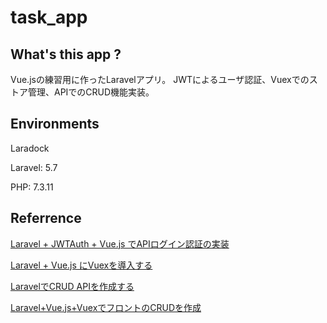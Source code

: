 # task_app

## What's this app ?
Vue.jsの練習用に作ったLaravelアプリ。
JWTによるユーザ認証、Vuexでのストア管理、APIでのCRUD機能実装。

## Environments
Laradock

Laravel: 5.7

PHP: 7.3.11

## Referrence
[Laravel + JWTAuth + Vue.js でAPIログイン認証の実装](https://www.webopixel.net/php/1444.html)

[Laravel + Vue.js にVuexを導入する](https://www.webopixel.net/javascript/1447.html)

[LaravelでCRUD APIを作成する](https://www.webopixel.net/php/1454.html)

[Laravel+Vue.js+VuexでフロントのCRUDを作成](https://www.webopixel.net/javascript/1457.html)